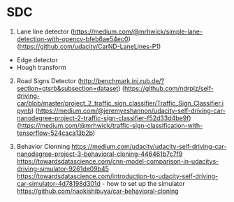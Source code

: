 # SDC

1. Lane line detector (https://medium.com/@mrhwick/simple-lane-detection-with-opencv-bfeb6ae54ec0) (https://github.com/udacity/CarND-LaneLines-P1)
 - Edge detector
 - Hough transform
 
2. Road Signs Detector (http://benchmark.ini.rub.de/?section=gtsrb&subsection=dataset) (https://github.com/ndrplz/self-driving-car/blob/master/project_2_traffic_sign_classifier/Traffic_Sign_Classifier.ipynb) (https://medium.com/@jeremyeshannon/udacity-self-driving-car-nanodegree-project-2-traffic-sign-classifier-f52d33d4be9f) (https://medium.com/@mrhwick/traffic-sign-classification-with-tensorflow-524caca13b2b)

3. Behavior Clonning
https://medium.com/udacity/udacity-self-driving-car-nanodegree-project-3-behavioral-cloning-446461b7c7f9  
https://towardsdatascience.com/cnn-model-comparison-in-udacitys-driving-simulator-9261de09b45  
https://towardsdatascience.com/introduction-to-udacity-self-driving-car-simulator-4d78198d301d - how to set up the simulator  
https://github.com/naokishibuya/car-behavioral-cloning
